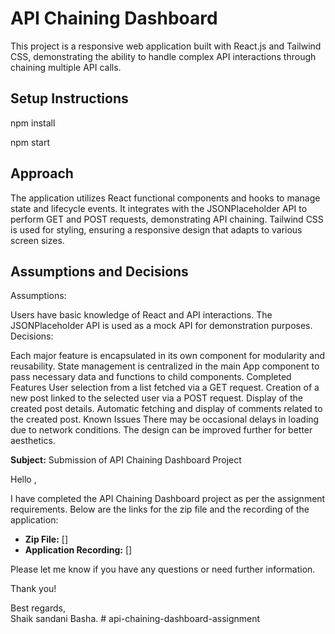 # API Chaining Dashboard

This project is a responsive web application built with React.js and Tailwind CSS, demonstrating the ability to handle complex API interactions through chaining multiple API calls.

## Setup Instructions

npm install

npm start


## Approach
The application utilizes React functional components and hooks to manage state and lifecycle events.
It integrates with the JSONPlaceholder API to perform GET and POST requests, demonstrating API chaining.
Tailwind CSS is used for styling, ensuring a responsive design that adapts to various screen sizes.

## Assumptions and Decisions
Assumptions:

Users have basic knowledge of React and API interactions.
The JSONPlaceholder API is used as a mock API for demonstration purposes.
Decisions:

Each major feature is encapsulated in its own component for modularity and reusability.
State management is centralized in the main App component to pass necessary data and functions to child components.
Completed Features
User selection from a list fetched via a GET request.
Creation of a new post linked to the selected user via a POST request.
Display of the created post details.
Automatic fetching and display of comments related to the created post.
Known Issues
There may be occasional delays in loading due to network conditions.
The design can be improved further for better aesthetics.

**Subject:** Submission of API Chaining Dashboard Project

Hello ,

I have completed the API Chaining Dashboard project as per the assignment requirements. Below are the links for the zip file and the recording of the application:

- **Zip File:** []
- **Application Recording:** []

Please let me know if you have any questions or need further information.

Thank you!

Best regards,  
Shaik sandani Basha.
#   a p i - c h a i n i n g - d a s h b o a r d - a s s i g n m e n t  
 